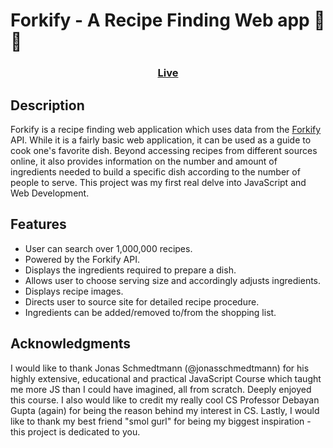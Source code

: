 # Forkify - A Recipe Finding Web app 🥣🍴
<h3 align="center"> <a href="https://recipeapp-forkify.netlify.app/">Live</a></h3>

## Description

Forkify is a recipe finding web application which uses data from the [Forkify](http://forkify-api.herokuapp.com/) API. While it is a fairly basic web application, it can be used as a guide to cook one's favorite dish. Beyond accessing recipes from different sources online, it also provides information on the number and amount of ingredients needed to build a specific dish according to the number of people to serve.
This project was my first real delve into JavaScript and Web Development.

## Features

- User can search over 1,000,000 recipes.
- Powered by the Forkify API.
- Displays the ingredients required to prepare a dish.
- Allows user to choose serving size and accordingly adjusts ingredients.
- Displays recipe images.
- Directs user to source site for detailed recipe procedure.
- Ingredients can be added/removed to/from the shopping list.

## Acknowledgments

I would like to thank Jonas Schmedtmann (@jonasschmedtmann) for his highly extensive, educational and practical JavaScript Course which taught me more JS than I could have imagined, all from scratch. Deeply enjoyed this course.
I also would like to credit my really cool CS Professor Debayan Gupta (again) for being the reason behind my interest in CS.
Lastly, I would like to thank my best friend "smol gurl" for being my biggest inspiration - this project is dedicated to you.
